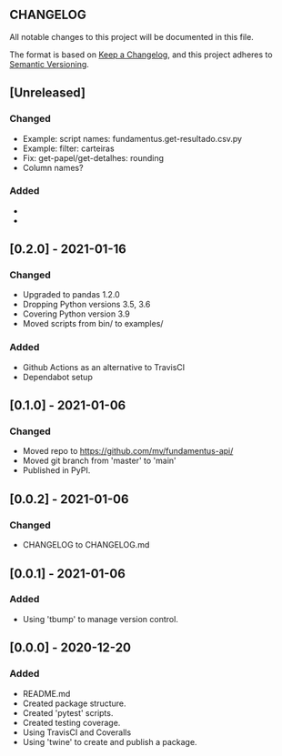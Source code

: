 CHANGELOG
---------

All notable changes to this project will be documented in this file.

The format is based on [Keep a Changelog](https://keepachangelog.com/en/1.0.0/),
and this project adheres to [Semantic Versioning](https://semver.org/spec/v2.0.0.html).


## [Unreleased]


### Changed

- Example: script names: fundamentus.get-resultado.csv.py
- Example: filter: carteiras
- Fix: get-papel/get-detalhes: rounding
- Column names?

### Added

- 
- 


## [0.2.0] - 2021-01-16

### Changed

- Upgraded to pandas 1.2.0
- Dropping Python versions 3.5, 3.6
- Covering Python version  3.9
- Moved scripts from bin/ to examples/

### Added

- Github Actions as an alternative to TravisCI
- Dependabot setup


## [0.1.0] - 2021-01-06

### Changed

- Moved repo to https://github.com/mv/fundamentus-api/
- Moved git branch from 'master' to 'main'
- Published in PyPI.


## [0.0.2] - 2021-01-06

### Changed

- CHANGELOG to CHANGELOG.md


 ## [0.0.1] - 2021-01-06

### Added

- Using 'tbump' to manage version control.


## [0.0.0] - 2020-12-20

### Added

- README.md
- Created package structure.
- Created 'pytest' scripts.
- Created testing coverage.
- Using TravisCI and Coveralls
- Using 'twine' to create and publish a package.

